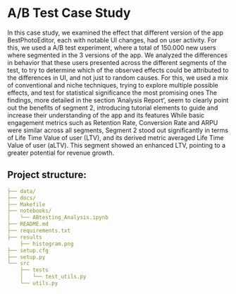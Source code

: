 # A/B Test Case Study

In this case study, we examined the effect that different version of the app BestPhotoEditor, each with
notable UI changes, had on user activity. For this, we used a A/B test experiment, where a total of
150.000 new users where segmented in the 3 versions of the app.
We analyzed the differences in behavior that these users presented across the different segments of the
test, to try to determine which of the observed effects could be attributed to the differences in UI, and
not just to random causes. For this, we used a mix of conventional and niche techniques, trying to
explore multiple possible effects, and test for statistical significance the most promising ones
The findings, more detailed in the section ‘Analysis Report’, seem to clearly point out the benefits of
segment 2, introducing tutorial elements to guide and increase their understanding of the app and its
features
While basic engagement metrics such as Retention Rate, Conversion Rate and ARPU were similar
across all segments, Segment 2 stood out significantly in terms of Life Time Value of user (LTV), and
its derived metric averaged Life Time Value of user (aLTV). This segment showed an enhanced LTV,
pointing to a greater potential for revenue growth.


## Project structure:
```yml
├── data/
├── docs/
├── Makefile
├── notebooks/
│   └── ABtesting_Analysis.ipynb
├── README.md
├── requirements.txt
├── results
    ├── histogram.png
├── setup.cfg
├── setup.py
└── src
    ├── tests
    │   └── test_utils.py
    └── utils.py
```
